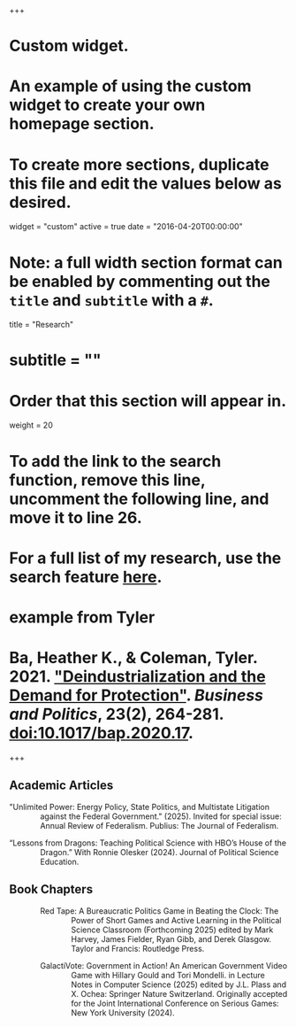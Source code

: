 +++
# Custom widget.
# An example of using the custom widget to create your own homepage section.
# To create more sections, duplicate this file and edit the values below as desired.
widget = "custom"
active = true
date = "2016-04-20T00:00:00"

# Note: a full width section format can be enabled by commenting out the `title` and `subtitle` with a `#`.
title = "Research"
# subtitle = ""


# Order that this section will appear in.
weight = 20

# To add the link to the search function, remove this line, uncomment the following line, and move it to line 26.
# For a full list of my research, use the search feature [here](https://www.jacobauthement.com/publication).

# example from Tyler
# Ba, Heather K., & Coleman, Tyler. 2021. ["Deindustrialization and the Demand for Protection"](https://www.tyler-coleman.com/publication/bacoleman2021). _Business and Politics_, 23(2), 264-281. [doi:10.1017/bap.2020.17](https://doi.org/10.1017/bap.2020.17).


+++
<h2>Academic Articles</h2>

<div style="padding-left: 4em; text-indent: -4em;">

<p> "Unlimited Power: Energy Policy, State Politics, and Multistate Litigation against the Federal Government." (2025). Invited for special issue: Annual Review of Federalism. Publius: The Journal of Federalism. </p>

<p>“Lessons from Dragons: Teaching Political Science with HBO’s House of the Dragon.” With Ronnie Olesker (2024). Journal of Political Science Education. </p>

<h2>Book Chapters</h2>

<div style="padding-left: 4em; text-indent: -4em;">

<p>Red Tape: A Bureaucratic Politics Game in Beating the Clock: The Power of Short Games and Active Learning in the Political Science Classroom (Forthcoming 2025) edited by Mark Harvey, James Fielder, Ryan Gibb, and Derek Glasgow. Taylor and Francis: Routledge Press. </p>

<p>GalactiVote: Government in Action! An American Government Video Game with Hillary Gould and Tori Mondelli. in Lecture Notes in Computer Science (2025) edited by J.L. Plass and X. Ochea: Springer Nature Switzerland. Originally accepted for the Joint International Conference on Serious Games: New York University (2024).</p>

</div>
